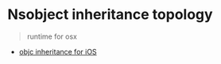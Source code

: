 # Nsobject inheritance topology

> runtime for osx

- [objc inheritance for iOS](http://xudafeng.github.io/objc_inheritance/tree.html)
